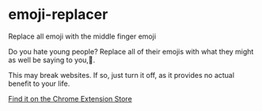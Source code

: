 # emoji-replacer
Replace all emoji with the middle finger emoji

Do you hate young people? Replace all of their emojis with what they might as well be saying to you,🖕.


This may break websites. If so, just turn it off, as it provides no actual benefit to your life.

[Find it on the Chrome Extension Store](https://chrome.google.com/webstore/detail/emoji-replacer/hkockkpnfocbflpkfgbchfnngdjlacni?hl=en-US)
